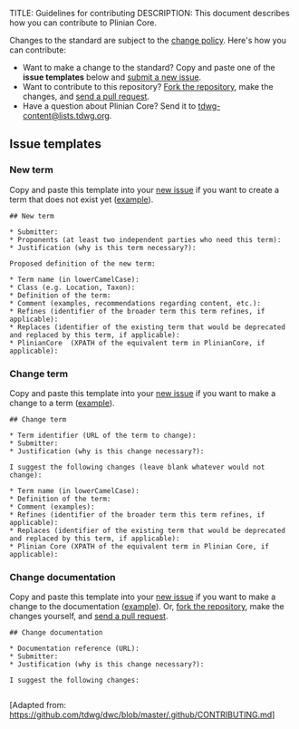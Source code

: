 TITLE: Guidelines for contributing
DESCRIPTION: This document describes how you can contribute to Plinian Core.

Changes to the standard are subject to the [change policy](change_policy.html). Here's how you can contribute:

* Want to make a change to the standard? Copy and paste one of the **issue templates** below and [submit a new issue](https://github.com/tdwg/PlinianCore/issues/new).
* Want to contribute to this repository? [Fork the repository](https://github.com/tdwg/PlinianCore/fork), make the changes, and [send a pull request](https://github.com/tdwg/PlinianCore/compare).
* Have a question about Plinian Core? Send it to tdwg-content@lists.tdwg.org.

## Issue templates

### New term

Copy and paste this template into your [new issue](https://github.com/tdwg/PlinianCore/issues/new) if you want to create a term that does not exist yet ([example]()).

```
## New term

* Submitter: 
* Proponents (at least two independent parties who need this term): 
* Justification (why is this term necessary?): 

Proposed definition of the new term:

* Term name (in lowerCamelCase): 
* Class (e.g. Location, Taxon): 
* Definition of the term: 
* Comment (examples, recommendations regarding content, etc.): 
* Refines (identifier of the broader term this term refines, if applicable): 
* Replaces (identifier of the existing term that would be deprecated and replaced by this term, if applicable): 
* PlinianCore  (XPATH of the equivalent term in PlinianCore, if applicable): 
```

### Change term

Copy and paste this template into your [new issue](https://github.com/tdwg/PlinianCore/issues/new) if you want to make a change to a term ([example]()).

```
## Change term

* Term identifier (URL of the term to change): 
* Submitter: 
* Justification (why is this change necessary?): 

I suggest the following changes (leave blank whatever would not change):

* Term name (in lowerCamelCase): 
* Definition of the term: 
* Comment (examples): 
* Refines (identifier of the broader term this term refines, if applicable): 
* Replaces (identifier of the existing term that would be deprecated and replaced by this term, if applicable): 
* Plinian Core (XPATH of the equivalent term in Plinian Core, if applicable): 
```

### Change documentation

Copy and paste this template into your [new issue](https://github.com/tdwg/PlinianCore/issues/new) if you want to make a change to the documentation ([example]()). Or, [fork the repository](https://github.com/tdwg/PlinianCore/fork), make the changes yourself, and [send a pull request](https://github.com/tdwg/PlinianCore/compare).

```
## Change documentation

* Documentation reference (URL): 
* Submitter: 
* Justification (why is this change necessary?): 

I suggest the following changes:


```

[Adapted from: https://github.com/tdwg/dwc/blob/master/.github/CONTRIBUTING.md]
